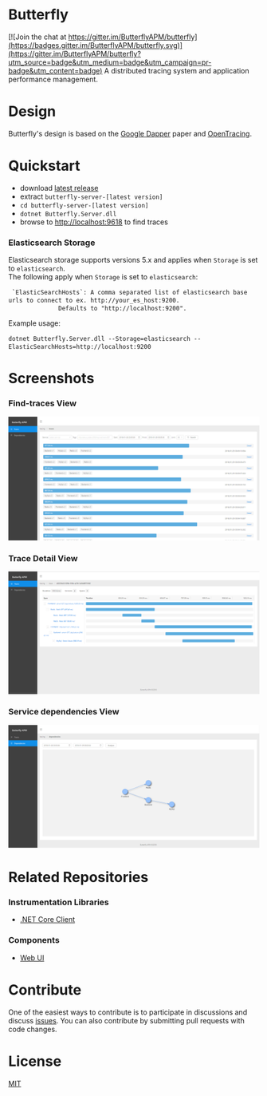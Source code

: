 # Butterfly

[![Join the chat at https://gitter.im/ButterflyAPM/butterfly](https://badges.gitter.im/ButterflyAPM/butterfly.svg)](https://gitter.im/ButterflyAPM/butterfly?utm_source=badge&utm_medium=badge&utm_campaign=pr-badge&utm_content=badge)
A distributed tracing system and application performance management.

# Design
Butterfly's design is based on the [Google Dapper](https://research.google.com/pubs/pub36356.html) paper and [OpenTracing](http://opentracing.io/).
# Quickstart
* download [latest release](https://github.com/ButterflyAPM/butterfly/releases)
* extract `butterfly-server-[latest version]`
* `cd butterfly-server-[latest version]`
* `dotnet Butterfly.Server.dll`
* browse to [http://localhost:9618](http://localhost:9618) to find traces
### Elasticsearch Storage
Elasticsearch storage supports versions 5.x and applies when `Storage` is set to `elasticsearch`.  
The following apply when `Storage` is set to `elasticsearch`:
```
 `ElasticSearchHosts`: A comma separated list of elasticsearch base urls to connect to ex. http://your_es_host:9200.
              Defaults to "http://localhost:9200".

```
Example usage:
```
dotnet Butterfly.Server.dll --Storage=elasticsearch --ElasticSearchHosts=http://localhost:9200
```

# Screenshots
### Find-traces View
![](docs/images/find-traces.png)
### Trace Detail View
![](docs/images/trace.png)
### Service dependencies View
![](docs/images/dependency.png)
# Related Repositories
### Instrumentation Libraries
* [.NET Core Client](https://github.com/ButterflyAPM/butterfly-csharp)
### Components
* [Web UI](https://github.com/ButterflyAPM/butterfly-ui)

# Contribute
One of the easiest ways to contribute is to participate in discussions and discuss [issues](https://github.com/ButterflyAPM/butterfly/issues). You can also contribute by submitting pull requests with code changes.

# License
[MIT](https://github.com/ButterflyAPM/butterfly/blob/master/LICENSE)
